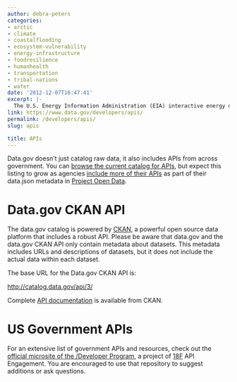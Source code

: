 ```yaml
---
author: debra-peters
categories:
- arctic
- climate
- coastalflooding
- ecosystem-vulnerability
- energy-infrastructure
- foodresilience
- humanhealth
- transportation
- tribal-nations
- water
date: '2012-12-07T16:47:41'
excerpt: |-
  The U.S. Energy Information Administration (EIA) interactive energy disruption maps combine real-time data feeds from NOAA's National Hurricane Center with more than 20 map layers showing the nation's energy infrastructure and resources. This new tool, available around the clock on the EIA…
link: https://www.data.gov/developers/apis/
permalink: /developers/apis/
slug: apis

title: APIs
---
```


Data.gov doesn’t just catalog raw data, it also includes APIs from across government. You can [browse the current catalog for APIs](https://catalog.data.gov/dataset?q=-aapi+api+OR++res_format%3Aapi), but expect this listing to grow as agencies [include more of their APIs](https://project-open-data.cio.gov/v1.1/api) as part of their data.json metadata in [Project Open Data](https://project-open-data.github.io/).

Data.gov CKAN API
=================

The data.gov catalog is powered by [CKAN](https://ckan.org/developers/about-ckan/), a powerful open source data platform that includes a robust API. Please be aware that data.gov and the data.gov CKAN API only contain metadata about datasets. This metadata includes URLs and descriptions of datasets, but it does not include the actual data within each dataset.

The base URL for the Data.gov CKAN API is:

http://catalog.data.gov/api/3/

Complete [API documentation](https://docs.ckan.org/en/latest/api/) is available from CKAN.

US Government APIs
==================

For an extensive list of government APIs and resources, check out the [official microsite of the /Developer Program](https://18f.github.io/API-All-the-X/), a project of [18F](https://18f.gsa.gov/) API Engagement. You are encouraged to use that repository to suggest additions or ask questions.

